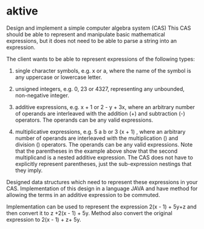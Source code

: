 # aktive
Design and implement a simple computer algebra system (CAS)
This CAS should be able to represent and manipulate basic mathematical expressions, but it does not need to be able to parse a string into an expression.

The client wants to be able to represent expressions of the following types:

1. single character symbols, e.g. x or a, where the name of the symbol is any uppercase or lowercase letter.

2. unsigned integers, e.g. 0, 23 or 4327, representing any unbounded, non-negative integer.

3. additive expressions, e.g. x + 1 or 2 - y + 3x, where an arbitrary number of operands are interleaved with the addition (+) and subtraction (-) operators. The operands can be any valid expressions.

4. multiplicative expressions, e.g. 5  a  b or 3  (x + 1) , where an arbitrary number of operands are interleaved with the multiplication () and division () operators. The operands can be any valid expressions. Note that the parentheses in the example above show that the second multiplicand is a nested additive expression. The CAS does not have to explicitly represent parentheses, just the sub-expression nestings that they imply.

Designed data structures which need to represent these expressions in your CAS. Implementation of this design in a language JAVA and have method for allowing the terms in an additive expression to be commuted.

Implementation can be used to represent the expression 2(x - 1) + 5y+z and then convert it to z +2(x - 1) + 5y. Method also convert the original expression to 2(x - 1) + z+ 5y.
